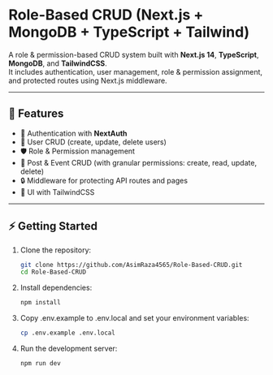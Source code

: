 # Role-Based CRUD (Next.js + MongoDB + TypeScript + Tailwind)

A role & permission-based CRUD system built with **Next.js 14**, **TypeScript**, **MongoDB**, and **TailwindCSS**.  
It includes authentication, user management, role & permission assignment, and protected routes using Next.js middleware.

---

## 🚀 Features

- 🔑 Authentication with **NextAuth**
- 👤 User CRUD (create, update, delete users)
- 🛡 Role & Permission management
- 📄 Post & Event CRUD (with granular permissions: create, read, update, delete)
- 🔒 Middleware for protecting API routes and pages
- 🎨 UI with TailwindCSS

---

## ⚡ Getting Started

1. Clone the repository:

   ```bash
   git clone https://github.com/AsimRaza4565/Role-Based-CRUD.git
   cd Role-Based-CRUD
   ```

2. Install dependencies:

   ```bash
   npm install
   ```

3. Copy .env.example to .env.local and set your environment variables:

   ```bash
   cp .env.example .env.local
   ```

4. Run the development server:
   ```bash
   npm run dev
   ```

